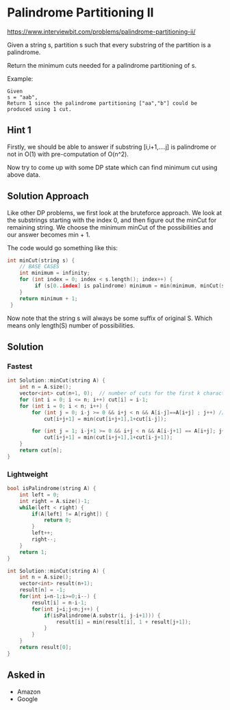 # Palindrome Partitioning II

https://www.interviewbit.com/problems/palindrome-partitioning-ii/

Given a string s, partition s such that every substring of the partition is a palindrome.

Return the minimum cuts needed for a palindrome partitioning of s.

Example:
```
Given 
s = "aab",
Return 1 since the palindrome partitioning ["aa","b"] could be produced using 1 cut.
```

## Hint 1

Firstly, we should be able to answer if substring [i,i+1,....j] is palindrome or not in O(1) with pre-computation of O(n^2).

Now try to come up with some DP state which can find minimum cut using above data.

## Solution Approach

Like other DP problems, we first look at the bruteforce approach. 
We look at the substrings starting with the index 0, and then figure out the minCut for remaining string. We choose the minimum minCut of the possibilities and our answer becomes min + 1.

The code would go something like this: 

```cpp
int minCut(string s) {
    // BASE CASES
    int minimum = infinity; 
    for (int index = 0; index < s.length(); index++) {
         if (s[0..index] is palindrome) minimum = min(minimum, minCut(s[index+1...]))
    }
    return minimum + 1;
 }
```
Now note that the string s will always be some suffix of original S. Which means only length(S) number of possibilities.

## Solution

### Fastest
```cpp
int Solution::minCut(string A) {
    int n = A.size();
    vector<int> cut(n+1, 0);  // number of cuts for the first k characters
    for (int i = 0; i <= n; i++) cut[i] = i-1;
    for (int i = 0; i < n; i++) {
        for (int j = 0; i-j >= 0 && i+j < n && A[i-j]==A[i+j] ; j++) // odd length palindrome
            cut[i+j+1] = min(cut[i+j+1],1+cut[i-j]);

        for (int j = 1; i-j+1 >= 0 && i+j < n && A[i-j+1] == A[i+j]; j++) // even length palindrome
            cut[i+j+1] = min(cut[i+j+1],1+cut[i-j+1]);
    }
    return cut[n];
}

```

### Lightweight
```cpp
bool isPalindrome(string A) {
    int left = 0;
    int right = A.size()-1;
    while(left < right) {
        if(A[left] != A[right]) {
            return 0;
        }
        left++;
        right--;
    }
    return 1;
}

int Solution::minCut(string A) {
    int n = A.size();
    vector<int> result(n+1);
    result[n] = -1;
    for(int i=n-1;i>=0;i--) {
        result[i] = n-i-1;
        for(int j=i;j<n;j++) {
            if(isPalindrome(A.substr(i, j-i+1))) {
                result[i] = min(result[i], 1 + result[j+1]);
            }
        }
    }
    return result[0];
}
```

## Asked in
* Amazon
* Google
